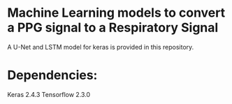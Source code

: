 # Machine Learning models to convert a PPG signal to a Respiratory Signal
A U-Net and LSTM model for keras is provided in this repository.

# Dependencies:
Keras 2.4.3
Tensorflow 2.3.0
